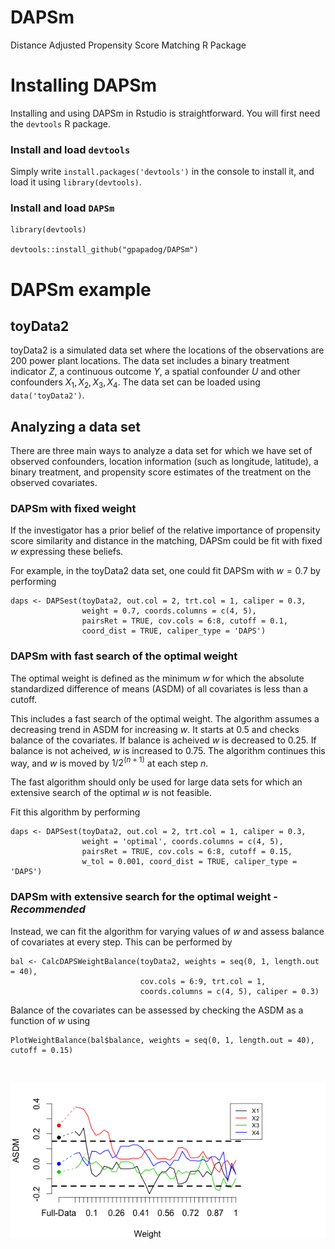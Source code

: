 # DAPSm
Distance Adjusted Propensity Score Matching R Package

# Installing DAPSm
Installing and using DAPSm in Rstudio is straightforward. You will first need the ```devtools``` R package.
### Install and load ```devtools```
Simply write ```install.packages('devtools')``` in the console to install it, and load it using ```library(devtools)```.
### Install and load ```DAPSm```
```
library(devtools)

devtools::install_github("gpapadog/DAPSm")
```

# DAPSm example

## toyData2
toyData2 is a simulated data set where the locations of the observations are 200 power plant locations. The data set includes a binary treatment indicator $Z$, a continuous outcome $Y$, a spatial confounder $U$ and other confounders $X_1, X_2, X_3, X_4$. The data set can be loaded using ```data('toyData2')```.

## Analyzing a data set

There are three main ways to analyze a data set for which we have set of observed confounders, location information (such as longitude, latitude), a binary treatment, and propensity score estimates of the treatment on the observed covariates.

### DAPSm with fixed weight

If the investigator has a prior belief of the relative importance of propensity score similarity and distance in the matching, DAPSm could be fit with fixed $w$ expressing these beliefs.

For example, in the toyData2 data set, one could fit DAPSm with $w = 0.7$ by performing

```
daps <- DAPSest(toyData2, out.col = 2, trt.col = 1, caliper = 0.3,
                weight = 0.7, coords.columns = c(4, 5),
                pairsRet = TRUE, cov.cols = 6:8, cutoff = 0.1,
                coord_dist = TRUE, caliper_type = 'DAPS')
```

### DAPSm with fast search of the optimal weight

The optimal weight is defined as the minimum $w$ for which the absolute standardized difference of means (ASDM) of all covariates is less than a cutoff.

This includes a fast search of the optimal weight. The algorithm assumes a decreasing trend in ASDM for increasing $w$. It starts at 0.5 and checks balance of the covariates. If balance is acheived $w$ is decreased to 0.25. If balance is not acheived, $w$ is increased to 0.75. The algorithm continues this way, and $w$ is moved by $1/2^(n + 1)$ at each step $n$.

The fast algorithm should only be used for large data sets for which an extensive search of the optimal $w$ is not feasible.

Fit this algorithm by performing

```
daps <- DAPSest(toyData2, out.col = 2, trt.col = 1, caliper = 0.3,
                weight = 'optimal', coords.columns = c(4, 5),
                pairsRet = TRUE, cov.cols = 6:8, cutoff = 0.15,
                w_tol = 0.001, coord_dist = TRUE, caliper_type = 'DAPS')
```

### DAPSm with extensive search for the optimal weight - *Recommended*

Instead, we can fit the algorithm for varying values of $w$ and assess balance of covariates at every step. This can be performed by

```
bal <- CalcDAPSWeightBalance(toyData2, weights = seq(0, 1, length.out = 40),
                             cov.cols = 6:9, trt.col = 1,
                             coords.columns = c(4, 5), caliper = 0.3)
```

Balance of the covariates can be assessed by checking the ASDM as a function of $w$ using

```
PlotWeightBalance(bal$balance, weights = seq(0, 1, length.out = 40), cutoff = 0.15)
```

<br>

![Example Page](images/DAPSm_plot1.png)

